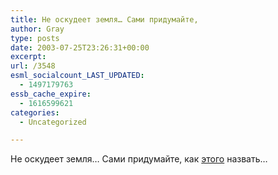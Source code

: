 ```yaml
---
title: Не оскудеет земля… Сами придумайте,
author: Gray
type: posts
date: 2003-07-25T23:26:31+00:00
excerpt:
url: /3548
esml_socialcount_LAST_UPDATED:
  - 1497179763
essb_cache_expire:
  - 1616599621
categories:
  - Uncategorized

---
```








Не оскудеет земля&#8230; Сами придумайте, как <a href="http://eelmaa.net/enote/189" target="_blank">этого</a> назвать&#8230;